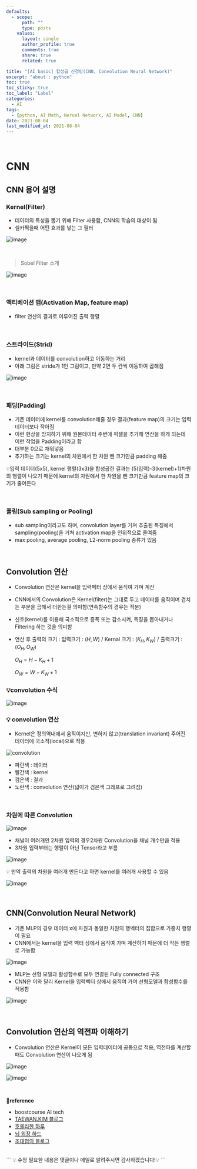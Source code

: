 ```yaml
---
defaults:
  - scope:
      path: ""
      type: posts
    values:
      layout: single
      author_profile: true
      comments: true
      share: true
      related: true

title: "[AI basic] 합성곱 신경망(CNN, Convolution Neural Network)"
excerpt: "about : python"
toc: true
toc_sticky: true
toc_label: "Label"
categories:
  - AI
tags:
  - [python, AI Math, Nerual Network, AI Model, CNN]
date: 2021-08-04
last_modified_at: 2021-08-04
---
```

<br>

# CNN

## CNN 용어 설명

### Kernel(Filter)

- 데이터의 특성을 뽑기 위해 Filter 사용함, CNN의 학습의 대상이 됨
- 셀카찍을때 어떤 효과를 넣는 그 필터

![image](https://user-images.githubusercontent.com/77658029/128345577-7e145408-ed13-482a-b378-dc0b3128b694.png)

<br>

>  Sobel Filter 소개

![image](https://user-images.githubusercontent.com/77658029/128351126-714489ea-8224-452a-b6da-ba11af5807b1.png)

<br>

### 액티베이션 맵(Activation Map, feature map)

- filter 연산의 결과로 이루어진 출력 행렬

<br>

### 스트라이드(Strid)

- kernel과 데이터를 convolution하고 이동하는 거리
- 아래 그림은 stride가 1인 그림이고, 만약 2면 두 칸씩 이동하여 곱해짐

![image](https://user-images.githubusercontent.com/77658029/128346187-e87a0eda-fd28-44ef-92a2-d1b00659e4de.png)

<br>

### 패딩(Padding)

- 기존 데이터에 kernel를 convolution해줄 경우 결과(feature map)의 크기는 입력데이터보다 작아짐
- 이런 현상을 방지하기 위해 원본데이터 주변에 픽셀을 추가해 연산을 하게 되는데 이런 작업을 Padding이라고 함
- 대부분 0으로 채워넣음
- 추가하는 크기는 kernel의 차원에서 한 차원 뺀 크기만큼 padding 해줌

💡입력 데이터(5x5), kernel 행렬(3x3)을 합성곱한 결과는 
(5(입력)-3(kernel)+1)차원의 행렬이 나오기 때문에 kernel의 차원에서 한 차원을 뺀 크기만큼 feature map의 크기가 줄어든다

<br>

### 풀링(Sub sampling or Pooling)

- sub sampling이라고도 하며, convolution layer를 거쳐 추출된 특징에서 sampling(pooling)을 거쳐 activation map을 인위적으로 줄여줌
- max pooling, average pooling, L2-norm pooling 종류가 있음

<br>

## Convolution 연산

- Convolution 연산은 kernel을 입력벡터 상에서 움직여 가며 계산
- CNN에서의 Convolution은 Kernel(filter)는 그대로 두고 데이터를 움직이며 겹치는 부분을 곱해서 더한는걸 의미함(연속함수의 경우는 적분)
- 신호(kernel)를 이용해 국소적으로 증폭 또는 감소시켜, 특징을 뽑아내거나 Filtering 하는 것을 의미함
- 연산 후 출력의 크기 :
  입력크기 : ($H,W$) / Kernal 크기 : ($K_H,K_W$) / 출력크기 : ($O_H,O_W$)
  
  $O_H = H - K_H +1$
  
  $O_W = W - K_W +1$

### **💡convolution 수식**
![image](https://user-images.githubusercontent.com/77658029/128447299-c82e8083-6c8a-4d5d-8b4c-f9e19546524a.png)

### **💡 convolution 연산**

- Kernel은 정의역내에서 움직이지만, 변하지 않고(translation invariant) 주어진 데이터에 국소적(local)으로 적용

![convolution](https://user-images.githubusercontent.com/77658029/128343785-b787df24-2737-418f-96d1-3ed1e44890a5.gif)

- 파란색 : 데이터
- 빨간색 : kernel
- 검은색 : 결과 
- 노란색 : convolution 연산(넓이가 검은색 그래프로 그려짐)

<br>

### **차원에 따른 Convolution**

![image](https://user-images.githubusercontent.com/77658029/128449300-1ec95814-368c-4291-989d-6ac0bc677d85.png)

- 채널이 여러개인 2차원 입력의 경우2차원 Convolution을 채널 개수만큼 적용
- 3차원 입력부터는 행렬이 아닌 Tensor라고 부름

![image](https://user-images.githubusercontent.com/77658029/128450408-0c92de2d-38f7-4ebc-a1f2-a6b934334e13.png)

💡 만약 출력의 차원을 여러개 만든다고 하면 kernel를 여러개 사용할 수 있음

![image](https://user-images.githubusercontent.com/77658029/128450705-7349de64-466c-43b9-b83f-b19f3010922a.png)

<br>

## CNN(Convolution Neural Network)

- 기존 MLP의 경우 데이터 x에 차원과 동일한 차원의 행벡터의 집합으로 가중치 행렬이 필요
- CNN에서는 kernel을 입력 벡터 상에서 움직여 가며 계산하기 때문에 더 작은 행렬로 가능함

![image](https://user-images.githubusercontent.com/77658029/128445976-b8115400-d142-4902-b140-95b67d739e37.png)

- MLP는 선형 모델과 활성함수로 모두 연결된 Fully connected 구조
- CNN은 이와 달리 Kernel을 입력벡터 상에서 움직여 가며 선형모델과 함성함수를 적용함

![image](https://user-images.githubusercontent.com/77658029/128345577-7e145408-ed13-482a-b378-dc0b3128b694.png)

<br>

## Convolution 연산의 역전파 이해하기 

- Convolution 연산은 Kernel이 모든 입력데이터에 공통으로 적용, 역전파를 계산할 때도 Convolution 연산이 나오게 됨

![image](https://user-images.githubusercontent.com/77658029/128450866-8bc6a9ec-60df-4dd5-bced-48485fe469ff.png)

![image](https://user-images.githubusercontent.com/77658029/128457007-cbcc4dc1-8a43-4698-bdd5-d8ea64689a34.png)

<br>

**📌reference**
- boostcourse AI tech
- [TAEWAN.KIM 블로그](http://taewan.kim/post/cnn/)
- [호롤리한 하루](https://gruuuuu.github.io/machine-learning/cnn-doc/)
- [뇌 외장 하드](https://wjrmffldrhrl.github.io/digital10/)
- [조대협의 블로그](https://bcho.tistory.com/1149)


<br>
```
💡 수정 필요한 내용은 댓글이나 메일로 알려주시면 감사하겠습니다!💡 
```
